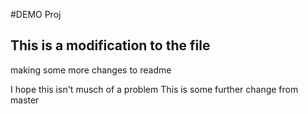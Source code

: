 #DEMO Proj
## This is a modification to the file

making some more changes to readme

I hope this isn't musch of a problem
This is some further change from master

